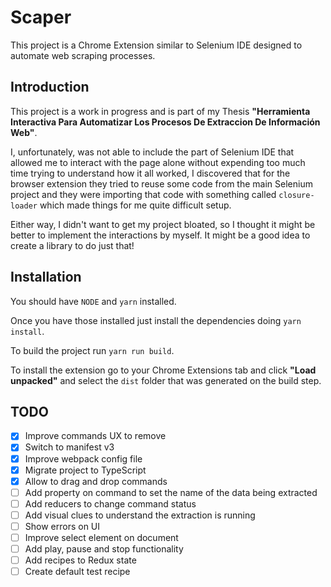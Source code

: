 # Scaper

This project is a Chrome Extension similar to Selenium IDE designed to automate web scraping processes.

## Introduction

This project is a work in progress and is part of my Thesis __"Herramienta Interactiva Para Automatizar Los Procesos De Extraccion De Información Web"__.

I, unfortunately, was not able to include the part of Selenium IDE that allowed me to interact with the page alone without expending too much time trying to understand how it all worked, I discovered that for the browser extension they tried to reuse some code from the main Selenium project and they were importing that code with something called `closure-loader` which made things for me quite difficult setup.

Either way, I didn't want to get my project bloated, so I thought it might be better to implement the interactions by myself. It might be a good idea to create a library to do just that!

## Installation

You should have `NODE` and `yarn` installed.

Once you have those installed just install the dependencies doing `yarn install`.

To build the project run `yarn run build`.

To install the extension go to your Chrome Extensions tab and click __"Load unpacked"__ and select the `dist` folder that was generated on the build step.

## TODO

- [x] Improve commands UX to remove
- [x] Switch to manifest v3
- [x] Improve webpack config file
- [x] Migrate project to TypeScript
- [x] Allow to drag and drop commands
- [ ] Add property on command to set the name of the data being extracted
- [ ] Add reducers to change command status
- [ ] Add visual clues to understand the extraction is running
- [ ] Show errors on UI
- [ ] Improve select element on document
- [ ] Add play, pause and stop functionality
- [ ] Add recipes to Redux state
- [ ] Create default test recipe
